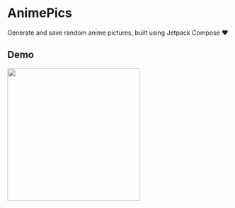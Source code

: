 # AnimePics 
Generate and save random anime pictures, built using Jetpack Compose ❤️

## Demo
<img src ="https://github.com/hsinha76/AnimePics-Compose/blob/0f722537a01653d1b11530f80eece398c3eedb78/demo.gif" width="300"/>


